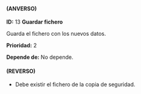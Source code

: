 #### (ANVERSO)
**ID:** 13 **Guardar fichero**

Guarda el fichero con los nuevos datos.

**Prioridad:** 2

**Depende de:** No depende.

#### (REVERSO)
* Debe existir el fichero de la copia de seguridad.
